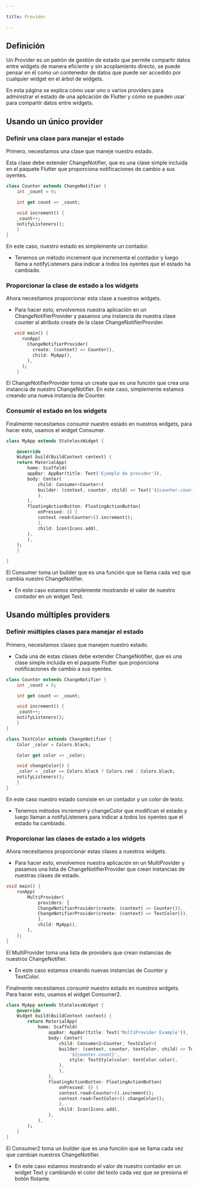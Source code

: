 ```yaml
---

title: Provider

---
```


## Definición

Un Provider es un patrón de gestión de estado que permite compartir datos entre widgets de manera eficiente y sin acoplamiento directo, se puede pensar en él como un contenedor de datos que puede ser accedido por cualquier widget en el árbol de widgets.

En esta página se explica cómo usar uno o varios providers para administrar el estado de una aplicación de Flutter y cómo se pueden usar para compartir datos entre widgets.


<Card>

## Usando un único provider

<Card>

### Definir una clase para manejar el estado

Primero, necesitamos una clase que maneje nuestro estado.

Esta clase debe extender ChangeNotifier, que es una clase simple incluida en el paquete Flutter que proporciona notificaciones de cambio a sus oyentes.

```dart
class Counter extends ChangeNotifier {
    int _count = 0;

    int get count => _count;

    void increment() {
    _count++;
    notifyListeners();
    }
}
```

En este caso, nuestro estado es simplemente un contador.

- Tenemos un método increment que incrementa el contador y luego llama a notifyListeners para indicar a todos los oyentes que el estado ha cambiado.

</Card>

<Card>

### Proporcionar la clase de estado a los widgets

Ahora necesitamos proporcionar esta clase a nuestros widgets.

- Para hacer esto, envolvemos nuestra aplicación en un ChangeNotifierProvider y pasamos una instancia de nuestra clase counter al atributo create de la clase ChangeNotifierProvider.

```dart
   void main() {
      runApp(
        ChangeNotifierProvider(
          create: (context) => Counter(),
          child: MyApp(),
        ),
      );
    }
```

El ChangeNotifierProvider toma un create que es una función que crea una instancia de nuestro ChangeNotifier. En este caso, simplemente estamos creando una nueva instancia de Counter.

</Card>

<Card>

### Consumir el estado en los widgets

Finalmente necesitamos consumir nuestro estado en nuestros widgets, para hacer esto, usamos el widget Consumer.

```dart
class MyApp extends StatelessWidget {

    @override
    Widget build(BuildContext context) {
    return MaterialApp(
        home: Scaffold(
        appBar: AppBar(title: Text('Ejemplo de provider')),
        body: Center(
            child: Consumer<Counter>(
            builder: (context, counter, child) => Text('${counter.count}'),
            ),
        ),
        floatingActionButton: FloatingActionButton(
            onPressed: () {
            context.read<Counter>().increment();
            },
            child: Icon(Icons.add),
        ),
        ),
    );
    }

}
```

El Consumer toma un builder que es una función que se llama cada vez que cambia nuestro ChangeNotifier.

- En este caso estamos simplemente mostrando el valor de nuestro contador en un widget Text.

</Card>
</Card>

<Card>

## Usando múltiples providers

### Definir múltiples clases para manejar el estado

Primero, necesitamos clases que manejen nuestro estado.

- Cada una de estas clases debe extender ChangeNotifier, que es una clase simple incluida en el paquete Flutter que proporciona notificaciones de cambio a sus oyentes.

```dart
class Counter extends ChangeNotifier {
    int _count = 0;

    int get count => _count;

    void increment() {
    _count++;
    notifyListeners();
    }
}

class TextColor extends ChangeNotifier {
    Color _color = Colors.black;

    Color get color => _color;

    void changeColor() {
    _color = _color == Colors.black ? Colors.red : Colors.black;
    notifyListeners();
    }
}
```

En este caso nuestro estado consiste en un contador y un color de texto.

- Tenemos métodos increment y changeColor que modifican el estado y luego llaman a notifyListeners para indicar a todos los oyentes que el estado ha cambiado.

</Card>

<Card>

### Proporcionar las clases de estado a los widgets

Ahora necesitamos proporcionar estas clases a nuestros widgets.

- Para hacer esto, envolvemos nuestra aplicación en un MultiProvider y pasamos una lista de ChangeNotifierProvider que crean instancias de nuestras clases de estado.

```dart
void main() {
    runApp(
        MultiProvider(
            providers: [
            ChangeNotifierProvider(create: (context) => Counter()),
            ChangeNotifierProvider(create: (context) => TextColor()),
            ],
            child: MyApp(),
        ),
    );
}
```

El MultiProvider toma una lista de providers que crean instancias de nuestros ChangeNotifier.

- En este caso estamos creando nuevas instancias de Counter y TextColor.

</Card>

<Card>

Finalmente necesitamos consumir nuestro estado en nuestros widgets. Para hacer esto, usamos el widget Consumer2.

```dart
class MyApp extends StatelessWidget {
    @override
    Widget build(BuildContext context) {
        return MaterialApp(
            home: Scaffold(
                appBar: AppBar(title: Text('MultiProvider Example')),
                body: Center(
                    child: Consumer2<Counter, TextColor>(
                    builder: (context, counter, textColor, child) => Text(
                        '${counter.count}',
                        style: TextStyle(color: textColor.color),
                    ),
                    ),
                ),
                floatingActionButton: FloatingActionButton(
                    onPressed: () {
                    context.read<Counter>().increment();
                    context.read<TextColor>().changeColor();
                    },
                    child: Icon(Icons.add),
                ),
            ),
        );
    }
}
```

El Consumer2 toma un builder que es una función que se llama cada vez que cambian nuestros ChangeNotifier.

- En este caso estamos mostrando el valor de nuestro contador en un widget Text y cambiando el color del texto cada vez que se presiona el botón flotante.

</Card>
